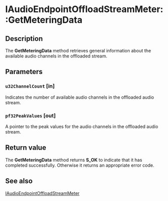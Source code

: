 # IAudioEndpointOffloadStreamMeter::GetMeteringData

## Description

The **GetMeteringData** method retrieves general information about the available audio channels in the offloaded stream.

## Parameters

### `u32ChannelCount` [in]

Indicates the number of available audio channels in the offloaded audio stream.

### `pf32PeakValues` [out]

A pointer to the peak values for the audio channels in the offloaded audio stream.

## Return value

The **GetMeteringData** method returns **S_OK** to indicate that it has completed successfully. Otherwise it returns an appropriate error code.

## See also

[IAudioEndpointOffloadStreamMeter](https://learn.microsoft.com/windows/desktop/api/audioengineendpoint/nn-audioengineendpoint-iaudioendpointoffloadstreammeter)